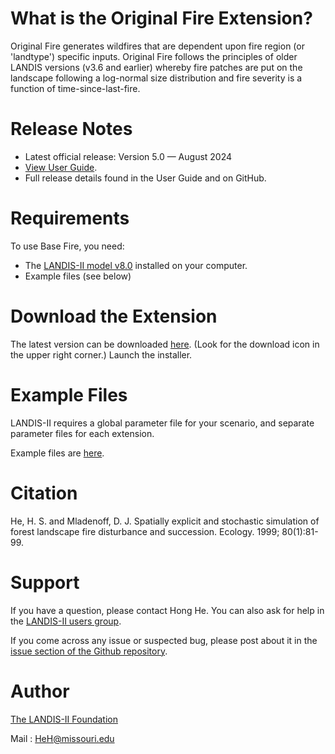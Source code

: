 # What is the Original Fire Extension?

Original Fire generates wildfires that are dependent upon fire region (or 'landtype') specific inputs. Original Fire follows the principles of older LANDIS versions (v3.6 and earlier) whereby fire patches are put on the landscape following a log-normal size distribution and fire severity is a function of time-since-last-fire. 

# Release Notes

- Latest official release: Version 5.0 — August 2024
- [View User Guide](https://github.com/LANDIS-II-Foundation/Extension-Base-Fire/blob/master/docs/LANDIS-II%20Original%20Fire%20v5.0%20User%20Guide.pdf).
- Full release details found in the User Guide and on GitHub.

# Requirements

To use Base Fire, you need:

- The [LANDIS-II model v8.0](http://www.landis-ii.org/install) installed on your computer.
- Example files (see below)

# Download the Extension

The latest version can be downloaded [here](https://github.com/LANDIS-II-Foundation/Extension-Base-Fire/blob/master/deploy/installer/LANDIS-II-V8%20Base%20Fire%205.0-setup.exe). (Look for the download icon in the upper right corner.)  Launch the installer.

# Example Files

LANDIS-II requires a global parameter file for your scenario, and separate parameter files for each extension.

Example files are [here](https://downgit.github.io/#/home?url=https://github.com/LANDIS-II-Foundation/Extension-Base-Fire/blob/master/testings/Core8.0-OriginalFire5.0).

# Citation

He, H. S. and Mladenoff, D. J. Spatially explicit and stochastic simulation of forest landscape fire disturbance and succession. Ecology. 1999; 80(1):81-99.

# Support

If you have a question, please contact Hong He. 
You can also ask for help in the [LANDIS-II users group](http://www.landis-ii.org/users).

If you come across any issue or suspected bug, please post about it in the [issue section of the Github repository](https://github.com/LANDIS-II-Foundation/Extension-Base-Fire/issues).

# Author

[The LANDIS-II Foundation](http://www.landis-ii.org)

Mail : HeH@missouri.edu
